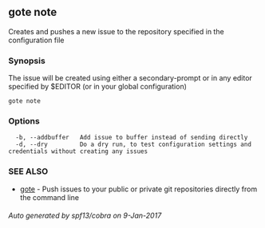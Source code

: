 ## gote note

Creates and pushes a new issue to the repository specified in the configuration file

### Synopsis


The issue will be created using either a secondary-prompt or in any editor specified by $EDITOR (or in your global configuration)

```
gote note
```

### Options

```
  -b, --addbuffer   Add issue to buffer instead of sending directly
  -d, --dry         Do a dry run, to test configuration settings and credentials without creating any issues
```

### SEE ALSO
* [gote](gote.md)	 - Push issues to your public or private git repositories directly from the command line

###### Auto generated by spf13/cobra on 9-Jan-2017
